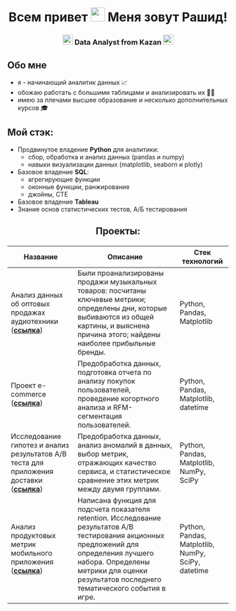 <h1 align="center"> Всем привет <img src="https://c.tenor.com/05QmcJhoSIcAAAAd/tenor.gif" height="32"/> Меня зовут Рашид!</h1>
<h3 align="center"> <img src="https://em-content.zobj.net/source/apple/391/sparkles_2728.png" height="23"/> Data Analyst from Kazan <img src="https://em-content.zobj.net/source/apple/391/sparkles_2728.png" height="23"/> </h3>

## Обо мне
+ я - начинающий аналитик данных 📈
+ обожаю работать с большими таблицами и анализировать их ✍🏻
+ имею за плечами высшее образование и несколько дополнительных курсов 🎓

## Мой стэк:
- Продвинутое владение **Python** для аналитики:
    - сбор, обработка и анализ данных (pandas и numpy)
    - навыки визуализации данных (matplotlib, seaborn и plotly)
- Базовое владение **SQL**:
    - агрегирующие функции
    - оконные функции, ранжирование
    - джойны, CTE
- Базовое владение **Tableau**
- Знание основ статистических тестов, А/Б тестирования

## <p align='center'>Проекты:</p>
<div align='center'>

|Название|Описание|Стек технологий|
|--------|-----------|-----------|
|Анализ данных об оптовых продажах аудиотехники (__[ссылка](https://github.com/rashkeen/audio_equipment_analysis)__)|Были проанализированы продажи музыкальных товаров: посчитаны ключевые метрики; определены дни, которые выбиваются из общей картины, и выяснена причина этого; найдены наиболее прибыльные бренды.|Python, Pandas, Matplotlib|
|Проект e-commerce (__[ссылка](https://github.com/rashkeen/e-commerce_project)__)|Предобработка данных, подготовка отчета по анализу покупок пользователей, проведение когортного анализа и RFM-сегментация пользователей.|Python, Pandas, Matplotlib, datetime|
|Исследование гипотез и анализ результатов A/B теста для приложения доставки (__[ссылка](https://github.com/rashkeen/analysis_AB-test_results_for_delivery_application)__)|Предобработка данных, анализ аномалий в данных, выбор метрик, отражающих качество сервиса, и статистическое сравнение этих метрик между двумя группами.|Python, Pandas, Matplotlib, NumPy, SciPy|
|Анализ продуктовых метрик мобильного приложения (__[ссылка](https://github.com/rashkeen/Analysis_of_mobile_application-)__)|Написана функция для подсчета показателя retention. Исследование результатов A/B тестирования акционных предложений для определения лучшего набора. Определены метрики для оценки результатов последнего тематического события в игре.|Python, Pandas, Matplotlib, NumPy, SciPy, datetime|
</div>
 
  
